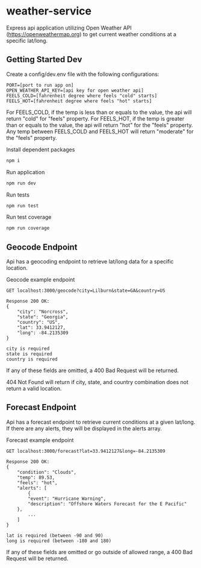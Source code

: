 # weather-service
Express api application utilizing Open Weather API (https://openweathermap.org) to get current weather conditions at a specific lat/long.

## Getting Started Dev

Create a config/dev.env file with the following configurations:
```configurations
PORT=[port to run app on]
OPEN_WEATHER_API_KEY=[api key for open weather api]
FEELS_COLD=[fahrenheit degree where feels "cold" starts]
FEELS_HOT=[fahrenheit degree where feels "hot" starts]
```
For FEELS_COLD, if the temp is less than or equals to the value, the api will return "cold" for "feels" property.  For FEELS_HOT, if the temp is greater than or equals to the value, the api will return "hot" for the "feels" property.  Any temp between FEELS_COLD and FEELS_HOT will return "moderate" for the "feels" property.

Install dependent packages
```bash
npm i
```

Run application
```bash
npm run dev
```

Run tests
```bash
npm run test
```

Run test coverage
```bash
npm run coverage
```

## Geocode Endpoint
Api has a geocoding endpoint to retrieve lat/long data for a specific location.

Geocode example endpoint
```request
GET localhost:3000/geocode?city=Lilburn&state=GA&country=US

Response 200 OK: 
{
    "city": "Norcross",
    "state": "Georgia",
    "country": "US",
    "lat": 33.9412127,
    "long": -84.2135309
}

city is required
state is required
country is required
```
If any of these fields are omitted, a 400 Bad Request will be returned.

404 Not Found will return if city, state, and country combination does not return a valid location.

## Forecast Endpoint
Api has a forecast endpoint to retrieve current conditions at a given lat/long.  If there are any alerts, they will be displayed in the alerts array.

Forecast example endpoint
```request
GET localhost:3000/forecast?lat=33.9412127&long=-84.2135309

Response 200 OK: 
{
    "condition": "Clouds",
    "temp": 89.53,
    "feels": "hot",
    "alerts": [
    	{
		"event": "Hurricane Warning",
		"description": "Offshore Waters Forecast for the E Pacific"
	},
        ...
    ]
}

lat is required (between -90 and 90)
long is required (between -180 and 180)
```
If any of these fields are omitted or go outside of allowed range, a 400 Bad Request will be returned.


